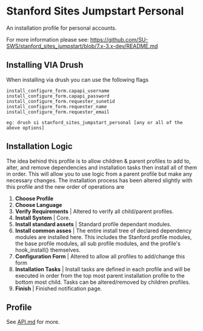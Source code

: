 # Stanford Sites Jumpstart Personal

An installation profile for personal accounts.

For more information please see:
https://github.com/SU-SWS/stanford_sites_jumpstart/blob/7.x-3.x-dev/README.md

## Installing VIA Drush

When installing via drush you can use the following flags

    install_configure_form.capapi_username
    install_configure_form.capapi_password
    install_configure_form.requester_sunetid
    install_configure_form.requester_name
    install_configure_form.requester_email

    eg: drush si stanford_sites_jumpstart_personal [any or all of the above options]

## Installation Logic

The idea behind this profile is to allow children & parent profiles to add to, alter, and remove dependencies and installation tasks then install all of them in order. This will allow you to use logic from a parent profile but make any necessary changes. The installation process has been altered slightly with this profile and the new order of operations are

1. **Choose Profile**
2. **Choose Language**
3. **Verify Requirements**   | Altered to verify all child/parent profiles.
4. **Install System** | Core.
5. **Install standard assets** | Standard profile dependant modules.
6. **Install common asses** | The entire install tree of declared dependency modules are installed here. This includes the Stanford profile modules, the base profile modules, all sub profile modules, and the profile's hook_install() themselves.
7. **Configuration Form** | Altered to allow all profiles to add/change this form
8. **Installation Tasks** | Install tasks are defined in each profile and will be executed in order from the top most parent installation profile to the bottom most child. Tasks can be altered/removed by children profiles.
9. **Finish** | Finished notification page.

## Profile

See [API.md](https://github.com/SU-SWS/stanford_sites_jumpstart/blob/7.x-3.x-dev/API.md) for more.



